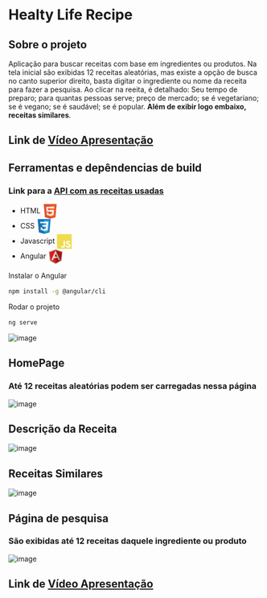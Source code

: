 # Healty Life Recipe
## Sobre o projeto
Aplicação para buscar receitas com base em ingredientes ou produtos. Na tela inicial são exibidas 12 receitas aleatórias, mas existe a opção de busca no canto superior direito, basta digitar o ingrediente ou nome da receita para fazer a pesquisa. Ao clicar na reeita, é detalhado: Seu tempo de preparo; para quantas pessoas serve; preço de mercado; se é vegetariano; se é vegano; se é saudável; se é popular. **Além de exibir logo embaixo, receitas similares**.

## Link de <a href="https://www.youtube.com/watch?v=TfkZ31zwVJw" target="_blank">Vídeo Apresentação</a>


## Ferramentas e depêndencias de build
### Link para a <a href="https://spoonacular.com/food-api" target="_blank">API com as receitas usadas</a>


- HTML <img align="center" alt="Gui-HTML" height="30" width="30" src="https://raw.githubusercontent.com/devicons/devicon/master/icons/html5/html5-original.svg">
- CSS <img align="center" alt="Gui-CSS" height="30" width="30" src="https://raw.githubusercontent.com/devicons/devicon/master/icons/css3/css3-original.svg">
- Javascript <img align="center" alt="Gui-Js" height="30" width="30" src="https://raw.githubusercontent.com/devicons/devicon/master/icons/javascript/javascript-plain.svg"> 
- Angular <img align="center" alt="Gui-Angular" height="30" width="30" src="https://raw.githubusercontent.com/devicons/devicon/master/icons/angularjs/angularjs-original.svg">

Instalar o Angular
```bash
npm install -g @angular/cli
```
Rodar o projeto
```bash
ng serve
```
![image](https://user-images.githubusercontent.com/58920070/201817240-b72af5a4-b34e-4c62-abe3-5e3fb68b9504.png)
## HomePage
### Até 12 receitas aleatórias podem ser carregadas nessa página
![image](https://user-images.githubusercontent.com/58920070/201810816-9bac22a5-c1e2-4dfc-bcad-795b26051ec7.png)

## Descrição da Receita
![image](https://user-images.githubusercontent.com/58920070/201810916-956deb72-dc63-4347-b55f-624ae37075ed.png)

## Receitas Similares
![image](https://user-images.githubusercontent.com/58920070/201810953-7115452b-d3a4-4306-b146-0301b15c0076.png)

## Página de pesquisa
### São exibidas até 12 receitas daquele ingrediente ou produto
![image](https://user-images.githubusercontent.com/58920070/201811467-9bc9800b-c3bc-4f98-9bb2-7dce5eaa1913.png)

## Link de [Vídeo Apresentação](https://www.youtube.com/watch?v=TfkZ31zwVJw)
